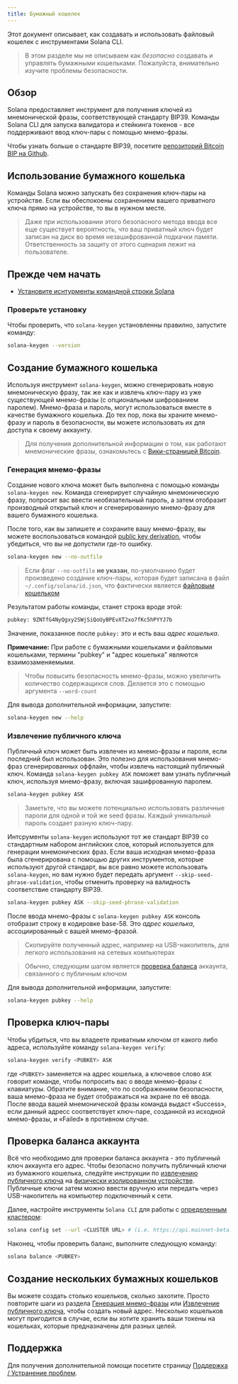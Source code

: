 ```yaml
---
title: Бумажный кошелек
---
```


Этот документ описывает, как создавать и использовать файловый кошелек с инструментами Solana CLI.

> В этом разделе мы не описываем как _безопасно_ создавать и управлять бумажными кошельками. Пожалуйста, внимательно изучите проблемы безопасности.

## Обзор

Solana предоставляет инструмент для получения ключей из мнемонической фразы, соответствующей стандарту BIP39. Команды Solana CLI для запуска валидатора и стейкинга токенов - все поддерживают ввод ключ-пары с помощью мнемо-фразы.

Чтобы узнать больше о стандарте BIP39, посетите [репозиторий Bitcoin BIP на Github](https://github.com/bitcoin/bips/blob/master/bip-0039.mediawiki).

## Использование бумажного кошелька

Команды Solana можно запускать без сохранения ключ-пары на устройстве. Если вы обеспокоены сохранением вашего приватного ключа прямо на устройстве, то вы в нужном месте.

> Даже при использовании этого безопасного метода ввода все еще существует вероятность, что ваш приватный ключ будет записан на диск во время незашифрованной подкачки памяти. Ответственность за защиту от этого сценария лежит на пользователе.

## Прежде чем начать

- [Установите иснтурменты командной строки Solana](../cli/install-solana-cli-tools.md)

### Проверьте установку

Чтобы проверить, что `solana-keygen` установленны правилно, запустите команду:

```bash
solana-keygen --version
```

## Создание бумажного кошелька

Используя инструмент `solana-keygen`, можно сгенерировать новую мнемоническую фразу, так же как и извлечь ключ-пару из уже существующей мнемо-фразы (с опциональным шифрованием паролем). Мнемо-фраза и пароль, могут использоваться вместе в качестве бумажного кошелька. До тех пор, пока вы храните мнемо-фразу и пароль в безопасности, вы можете использовать их для доступа к своему аккаунту.

> Для получения дополнительной информации о том, как работают мнемонические фразы, ознакомьтесь с [Вики-страницей Bitcoin](https://en.bitcoin.it/wiki/Seed_phrase).

### Генерация мнемо-фразы

Создание нового ключа может быть выполнена с помощью команды `solana-keygen new`. Команда сгенерирует случайную мнемоническую фразу, попросит вас ввести необязательный пароль, а затем отобразит производный открытый ключ и сгенерированную мнемо-фразу для вашего бумажного кошелька.

После того, как вы запишете и сохраните вашу мнемо-фразу, вы можете воспользоваться командой [public key derivation](#public-key-derivation), чтобы убедиться, что вы не допустили где-то ошибку.

```bash
solana-keygen new --no-outfile
```

> Если флаг `--no-outfile` **не указан**, по-умолчанию будет произведено создание ключ-пары, которая будет записана в файл `~/.config/solana/id.json`, что фактически является [файловым кошельком](file-system-wallet.md)

Результатом работы команды, станет строка вроде этой:

```bash
pubkey: 9ZNTfG4NyQgxy2SWjSiQoUyBPEvXT2xo7fKc5hPYYJ7b
```

Значение, показанное после `pubkey:` это и есть ваш _адрес кошелька_.

**Примечание:** При работе с бумажными кошельками и файловыми кошельками, термины "pubkey" и "адрес кошелька" являются взаимозаменяемыми.

> Чтобы повысить безопасность мнемо-фразы, можно увеличить количество содержащихся слов. Делается это с помощью аргумента `--word-count`

Для вывода дополнительной информации, запустите:

```bash
solana-keygen new --help
```

### Извлечение публичного ключа

Публичный ключ может быть извлечен из мнемо-фразы и пароля, если последний был использован. Это полезно для использования мнемо-фраз сгенерированных оффлайн, чтобы извлечь настоящий публичный ключ. Команда `solana-keygen pubkey ASK` поможет вам узнать публичный ключ, используя мнемо-фразу, включая зашифрованную паролем.

```bash
solana-keygen pubkey ASK
```

> Заметьте, что вы можете потенциально использовать различные пароли для одной и той же seed фразы. Каждый уникальный пароль создает разную ключ-пару.

Интсрументы `solana-keygen` используют тот же стандарт BIP39 со стандартным набором английских слов, который используется для генерации мнемонических фраз. Если ваша исходная мнемо-фраза была сгенерирована с помощью других инструментов, которые используют другой стандарт, вы все равно можете использовать `solana-keygen`, но вам нужно будет передать аргумент `--skip-seed-phrase-validation`, чтобы отменить проверку на валидность соответствие стандарту BIP39.

```bash
solana-keygen pubkey ASK --skip-seed-phrase-validation
```

После ввода мнемо-фразы с `solana-keygen pubkey ASK` консоль отобразит строку в кодировке base-58. Это _адрес кошелька_, ассоциированный с вашей мнемо-фразой.

> Скопируйте полученный адрес, например на USB-накопитель, для легкого использования на сетевых компьютерах

> Обычно, следующим шагом является [проверка баланса](#checking-account-balance) аккаунта, связанного с публичным ключом

Для вывода дополнительной информации, запустите:

```bash
solana-keygen pubkey --help
```

## Проверка ключ-пары

Чтобы убдиться, что вы владеете приватным ключом от какого либо адреса, используйте команду `solana-keygen verify`:

```bash
solana-keygen verify <PUBKEY> ASK
```

где `<PUBKEY>` заменяется на адрес кошелька, а ключевое слово `ASK` говорит команде, чтобы попросить вас о вводе мнемо-фразы с клавиатуры. Обратите внимание, что по соображениям безопасности, ваша мнемо-фраза не будет отображаться на экране по её ввода. После ввода вашей мнемонической фразы команда выдаст «Success», если данный адресс соответствует ключ-паре, созданной из исходной мнемо-фразы, и «Failed» в противном случае.

## Проверка баланса аккаунта

Всё что необходимо для проверки баланса аккаунта - это публичный ключ аккаунта его адрес. Чтобы безопасно получить публичный ключи из бумажного кошелька, следуйте инструкции по [извлечению публичного ключа](#public-key-derivation) на [физически изолированном устройстве](<https://en.wikipedia.org/wiki/Air_gap_(networking)>). Публичные ключи затем можно ввести вручную или передать через USB-накопитель на компьютер подключенный к сети.

Далее, настройте инструменты `Solana CLI` для работы с [определенным кластером](../cli/choose-a-cluster.md):

```bash
solana config set --url <CLUSTER URL> # (i.e. https://api.mainnet-beta.solana.com)
```

Наконец, чтобы проверить баланс, выполните следующую команду:

```bash
solana balance <PUBKEY>
```

## Создание нескольких бумажных кошельков

Вы можете создать столько кошельков, сколько захотите. Просто повторите шаги из раздела [Генерация мнемо-фразы](#seed-phrase-generation) или [Извлечение публичного ключа](#public-key-derivation), чтобы создать новый адрес. Несколько кошельков могут пригодится в случае, если вы хотите хранить ваши токены на кошельках, которые предназначены для разных целей.

## Поддержка

Для получения дополнительной помощи посетите страницу [Поддержка / Устранение проблем](support.md).
